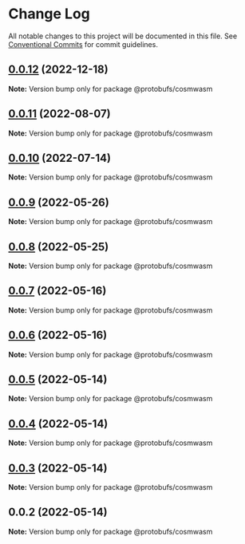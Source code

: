 # Change Log

All notable changes to this project will be documented in this file.
See [Conventional Commits](https://conventionalcommits.org) for commit guidelines.

## [0.0.12](https://github.com/cosmology-tech/proto-registry/compare/@protobufs/cosmwasm@0.0.11...@protobufs/cosmwasm@0.0.12) (2022-12-18)

**Note:** Version bump only for package @protobufs/cosmwasm





## [0.0.11](https://github.com/cosmology-tech/proto-registry/compare/@protobufs/cosmwasm@0.0.10...@protobufs/cosmwasm@0.0.11) (2022-08-07)

**Note:** Version bump only for package @protobufs/cosmwasm





## [0.0.10](https://github.com/cosmology-tech/proto-registry/compare/@protobufs/cosmwasm@0.0.9...@protobufs/cosmwasm@0.0.10) (2022-07-14)

**Note:** Version bump only for package @protobufs/cosmwasm





## [0.0.9](https://github.com/cosmology-tech/proto-registry/compare/@protobufs/cosmwasm@0.0.8...@protobufs/cosmwasm@0.0.9) (2022-05-26)

**Note:** Version bump only for package @protobufs/cosmwasm





## [0.0.8](https://github.com/cosmology-tech/proto-registry/compare/@protobufs/cosmwasm@0.0.7...@protobufs/cosmwasm@0.0.8) (2022-05-25)

**Note:** Version bump only for package @protobufs/cosmwasm





## [0.0.7](https://github.com/cosmology-tech/proto-registry/compare/@protobufs/cosmwasm@0.0.6...@protobufs/cosmwasm@0.0.7) (2022-05-16)

**Note:** Version bump only for package @protobufs/cosmwasm





## [0.0.6](https://github.com/cosmology-tech/proto-registry/compare/@protobufs/cosmwasm@0.0.5...@protobufs/cosmwasm@0.0.6) (2022-05-16)

**Note:** Version bump only for package @protobufs/cosmwasm





## [0.0.5](https://github.com/cosmology-tech/proto-registry/compare/@protobufs/cosmwasm@0.0.4...@protobufs/cosmwasm@0.0.5) (2022-05-14)

**Note:** Version bump only for package @protobufs/cosmwasm





## [0.0.4](https://github.com/cosmology-tech/proto-registry/compare/@protobufs/cosmwasm@0.0.3...@protobufs/cosmwasm@0.0.4) (2022-05-14)

**Note:** Version bump only for package @protobufs/cosmwasm





## [0.0.3](https://github.com/cosmology-tech/proto-registry/compare/@protobufs/cosmwasm@0.0.2...@protobufs/cosmwasm@0.0.3) (2022-05-14)

**Note:** Version bump only for package @protobufs/cosmwasm





## 0.0.2 (2022-05-14)

**Note:** Version bump only for package @protobufs/cosmwasm
